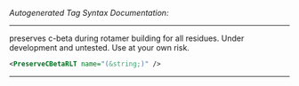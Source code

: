<!-- THIS IS AN AUTOGENERATED FILE: Don't edit it directly, instead change the schema definition in the code itself. -->

_Autogenerated Tag Syntax Documentation:_

---
preserves c-beta during rotamer building for all residues. Under development and untested. Use at your own risk.

```xml
<PreserveCBetaRLT name="(&string;)" />
```



---
